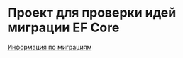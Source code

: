 # Проект для проверки идей миграции EF Core

[Информация по миграциям](https://github.com/gonzobard777/basics/tree/main/docs/c_sharp/efcore_migrations) 